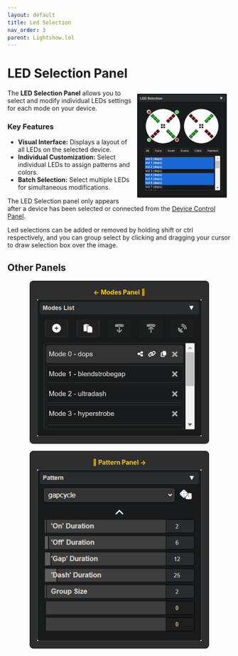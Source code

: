 ```yaml
---
layout: default
title: Led Selection
nav_order: 3
parent: Lightshow.lol
---
```

<style>
  .panel-grid {
    display: grid;
    grid-template-columns: repeat(auto-fit, minmax(200px, 1fr));
    gap: 16px;
    margin: 0 auto;
    max-width: 80%;
    margin-top: 10px;
  }

  .panel-link {
    background-color: #2e2e2e;
    border-radius: 8px;
    text-decoration: none;
    color: #ffffff;
    padding: 16px;
    display: flex;
    flex-direction: column;
    align-items: center;
    transition: transform 0.2s;
    border: 1px solid #080808;
  }

  .panel-link:hover {
    transform: scale(1.02);
  }

  .panel-title {
    margin-bottom: 8px;
    font-weight: bold;
    color: #ffcc00;
  }

  .panel-img {
    max-width: 100%;
  }
</style>
# LED Selection Panel

<img style="float:right;max-width:40%;margin:10px;" src="assets/images/lightshow-lol-led-select.png">

The **LED Selection Panel** allows you to select and modify individual LEDs settings for each mode on your device.

### Key Features

- **Visual Interface:** Displays a layout of all LEDs on the selected device.
- **Individual Customization:** Select individual LEDs to assign patterns and colors.
- **Batch Selection:** Select multiple LEDs for simultaneous modifications.

The LED Selection panel only appears after a device has been selected or connected from the [Device Control Panel](lightshow_lol_device_controls.html).

Led selections can be added or removed by holding shift or ctrl respectively, and you can group select by clicking and dragging your cursor to draw selection box over the image.

## Other Panels

<div class="panel-grid">
  <a href="lightshow_lol_modes.html" class="panel-link">
    <span class="panel-title">← Modes Panel 🔗</span>
    <img src="assets/images/lightshow-lol-modes.png" class="panel-img">
  </a>
  <a href="lightshow_lol_pattern.html" class="panel-link">
    <span class="panel-title">🔗 Pattern Panel →</span>
    <img src="assets/images/lightshow-lol-pattern.png" class="panel-img">
  </a>
</div>

